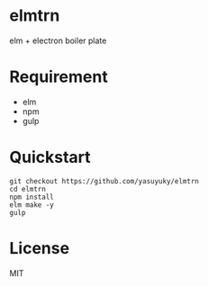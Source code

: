 # elmtrn

elm + electron boiler plate

# Requirement

- elm
- npm
- gulp

# Quickstart

```
git checkout https://github.com/yasuyuky/elmtrn
cd elmtrn
npm install
elm make -y
gulp
```

# License

MIT
